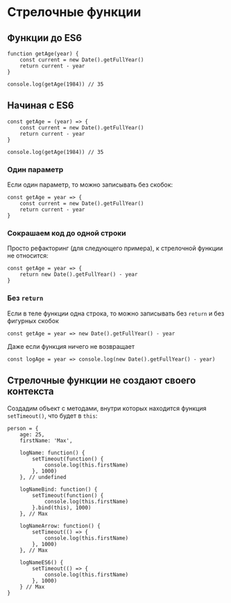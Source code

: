 # Стрелочные функции

## Функции до ES6

    function getAge(year) {
        const current = new Date().getFullYear()
        return current - year
    }

    console.log(getAge(1984)) // 35
    
## Начиная с ES6

    const getAge = (year) => {
        const current = new Date().getFullYear()
        return current - year
    }

    console.log(getAge(1984)) // 35

### Один параметр
Если один параметр, то можно записывать без скобок:

    const getAge = year => {
        const current = new Date().getFullYear()
        return current - year
    }

### Сокрашаем код до одной строки
Просто рефакторинг (для следующего примера), к стрелочной функции не относится:

    const getAge = year => {
        return new Date().getFullYear() - year
    }

### Без `return`
Если в теле функции одна строка, то можно записывать без `return` и без фигурных скобок

    const getAge = year => new Date().getFullYear() - year

Даже если функция ничего не возвращает
    
    const logAge = year => console.log(new Date().getFullYear() - year)

## Стрелочные функции не создают своего контекста
Создадим объект с методами, внутри которых находится функция `setTimeout()`, что будет в `this`:

    person = {
        age: 25,
        firstName: 'Max',
        
        logName: function() {
            setTimeout(function() {
                console.log(this.firstName)
            }, 1000)
        }, // undefined
        
        logNameBind: function() {
            setTimeout(function() {
                console.log(this.firstName)
            }.bind(this), 1000)
        }, // Max
        
        logNameArrow: function() {
            setTimeout(() => {
                console.log(this.firstName)
            }, 1000)
        }, // Max
        
        logNameES6() {
            setTimeout(() => {
                console.log(this.firstName)
            }, 1000)
        } // Max    
    }
